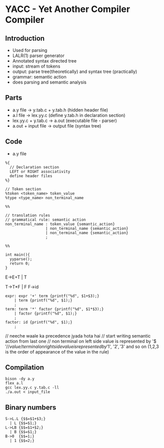 # YACC - Yet Another Compiler Compiler

## Introduction
- Used for parsing 
- LALR(1) parser generator
- Annotated syntax directed tree
- input: stream of tokens
- output: parse tree(theoretically) and syntax tree (practically)
- grammar: semantic action 
- does parsing and semantic analysis

## Parts

- a.y file -> y.tab.c + y.tab.h (hidden header file)  
- a.l file -> lex.yy.c (define y.tab.h in declaration section)
- lex.yy.c + y.tab.c -> a.out (executable file - parser)
- a.out + input file -> output file (syntax tree)

## Code

- a.y file
```
%{
  // Declaration section
  LEFT or RIGHT associativity
  define header files  
%}

// Token section
%token <token_name> token_value
%type <type_name> non_terminal_name

%%

// translation rules
// grammatical rule: semantic action
non_terminal_name : token_value {semantic_action}
                  | non_terminal_name {semantic_action}
                  | non_terminal_name {semantic_action}
                  ;

%%

int main(){
  yyparse();
  return 0;
}

```
E->E+T | T   
<!-- ($$ $1+$3) ($$=$1) -->
T->T*F | F
F->id
```
expr: expr '+' term {printf("%d", $1+$3);}
    | term {printf("%d", $1);}
    ;
term: term '*' factor {printf("%d", $1*$3);}
    | factor {printf("%d", $1);}
    ;
factor: id {printf("%d", $1);}
    ;
```
// neeche waale ka precedence jyada hota hai
// start writing semantic action from last one
// non terminal on left side value is represented by '$$'
// value/terminal on right side value is represented by '$1', '$2', '$3' and so on (1,2,3 is the order of appearance of the value in the rule)

## Compilation

```
bison -dy a.y
flex a.l
gcc lex.yy.c y.tab.c -ll
./a.out < input_file
```

## Binary numbers

```
S->L.L {$$=$1+$3;}
  | L {$$=$1;}
L->LB {$$=$1+$2;}
  | B {$$=$1;}
B->0  {$$=1;}
  | 1 {$$=2;}
```

